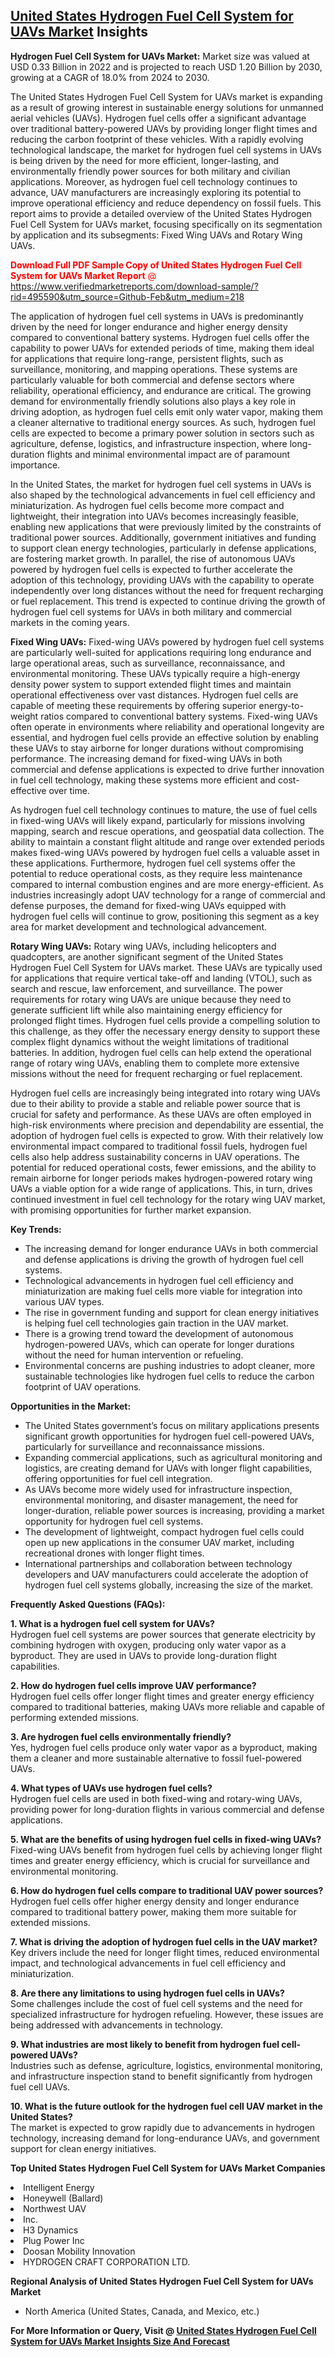 <h2><a href="https://www.verifiedmarketreports.com/download-sample/?rid=495590&amp;utm_source=Github-Feb&amp;utm_medium=218" target="_blank">United States Hydrogen Fuel Cell System for UAVs Market</a> Insights</h2><p><strong>Hydrogen Fuel Cell System for UAVs Market:</strong> Market size was valued at USD 0.33 Billion in 2022 and is projected to reach USD 1.20 Billion by 2030, growing at a CAGR of 18.0% from 2024 to 2030.</p><p><div> <p>The United States Hydrogen Fuel Cell System for UAVs market is expanding as a result of growing interest in sustainable energy solutions for unmanned aerial vehicles (UAVs). Hydrogen fuel cells offer a significant advantage over traditional battery-powered UAVs by providing longer flight times and reducing the carbon footprint of these vehicles. With a rapidly evolving technological landscape, the market for hydrogen fuel cell systems in UAVs is being driven by the need for more efficient, longer-lasting, and environmentally friendly power sources for both military and civilian applications. Moreover, as hydrogen fuel cell technology continues to advance, UAV manufacturers are increasingly exploring its potential to improve operational efficiency and reduce dependency on fossil fuels. This report aims to provide a detailed overview of the United States Hydrogen Fuel Cell System for UAVs market, focusing specifically on its segmentation by application and its subsegments: Fixed Wing UAVs and Rotary Wing UAVs. <p><span class=""><span style="color: #ff0000;"><strong>Download Full PDF Sample Copy of United States Hydrogen Fuel Cell System for UAVs Market Report</strong> @ </span><a href="https://www.verifiedmarketreports.com/download-sample/?rid=495590&amp;utm_source=Github-Feb&amp;utm_medium=218" target="_blank">https://www.verifiedmarketreports.com/download-sample/?rid=495590&amp;utm_source=Github-Feb&amp;utm_medium=218</a></span></p> </p> <p>The application of hydrogen fuel cell systems in UAVs is predominantly driven by the need for longer endurance and higher energy density compared to conventional battery systems. Hydrogen fuel cells offer the capability to power UAVs for extended periods of time, making them ideal for applications that require long-range, persistent flights, such as surveillance, monitoring, and mapping operations. These systems are particularly valuable for both commercial and defense sectors where reliability, operational efficiency, and endurance are critical. The growing demand for environmentally friendly solutions also plays a key role in driving adoption, as hydrogen fuel cells emit only water vapor, making them a cleaner alternative to traditional energy sources. As such, hydrogen fuel cells are expected to become a primary power solution in sectors such as agriculture, defense, logistics, and infrastructure inspection, where long-duration flights and minimal environmental impact are of paramount importance. </p> <p>In the United States, the market for hydrogen fuel cell systems in UAVs is also shaped by the technological advancements in fuel cell efficiency and miniaturization. As hydrogen fuel cells become more compact and lightweight, their integration into UAVs becomes increasingly feasible, enabling new applications that were previously limited by the constraints of traditional power sources. Additionally, government initiatives and funding to support clean energy technologies, particularly in defense applications, are fostering market growth. In parallel, the rise of autonomous UAVs powered by hydrogen fuel cells is expected to further accelerate the adoption of this technology, providing UAVs with the capability to operate independently over long distances without the need for frequent recharging or fuel replacement. This trend is expected to continue driving the growth of hydrogen fuel cell systems for UAVs in both military and commercial markets in the coming years. </p> <p><strong>Fixed Wing UAVs:</strong> Fixed-wing UAVs powered by hydrogen fuel cell systems are particularly well-suited for applications requiring long endurance and large operational areas, such as surveillance, reconnaissance, and environmental monitoring. These UAVs typically require a high-energy density power system to support extended flight times and maintain operational effectiveness over vast distances. Hydrogen fuel cells are capable of meeting these requirements by offering superior energy-to-weight ratios compared to conventional battery systems. Fixed-wing UAVs often operate in environments where reliability and operational longevity are essential, and hydrogen fuel cells provide an effective solution by enabling these UAVs to stay airborne for longer durations without compromising performance. The increasing demand for fixed-wing UAVs in both commercial and defense applications is expected to drive further innovation in fuel cell technology, making these systems more efficient and cost-effective over time. </p> <p>As hydrogen fuel cell technology continues to mature, the use of fuel cells in fixed-wing UAVs will likely expand, particularly for missions involving mapping, search and rescue operations, and geospatial data collection. The ability to maintain a constant flight altitude and range over extended periods makes fixed-wing UAVs powered by hydrogen fuel cells a valuable asset in these applications. Furthermore, hydrogen fuel cell systems offer the potential to reduce operational costs, as they require less maintenance compared to internal combustion engines and are more energy-efficient. As industries increasingly adopt UAV technology for a range of commercial and defense purposes, the demand for fixed-wing UAVs equipped with hydrogen fuel cells will continue to grow, positioning this segment as a key area for market development and technological advancement. </p> <p><strong>Rotary Wing UAVs:</strong> Rotary wing UAVs, including helicopters and quadcopters, are another significant segment of the United States Hydrogen Fuel Cell System for UAVs market. These UAVs are typically used for applications that require vertical take-off and landing (VTOL), such as search and rescue, law enforcement, and surveillance. The power requirements for rotary wing UAVs are unique because they need to generate sufficient lift while also maintaining energy efficiency for prolonged flight times. Hydrogen fuel cells provide a compelling solution to this challenge, as they offer the necessary energy density to support these complex flight dynamics without the weight limitations of traditional batteries. In addition, hydrogen fuel cells can help extend the operational range of rotary wing UAVs, enabling them to complete more extensive missions without the need for frequent recharging or fuel replacement. </p> <p>Hydrogen fuel cells are increasingly being integrated into rotary wing UAVs due to their ability to provide a stable and reliable power source that is crucial for safety and performance. As these UAVs are often employed in high-risk environments where precision and dependability are essential, the adoption of hydrogen fuel cells is expected to grow. With their relatively low environmental impact compared to traditional fossil fuels, hydrogen fuel cells also help address sustainability concerns in UAV operations. The potential for reduced operational costs, fewer emissions, and the ability to remain airborne for longer periods makes hydrogen-powered rotary wing UAVs a viable option for a wide range of applications. This, in turn, drives continued investment in fuel cell technology for the rotary wing UAV market, with promising opportunities for further market expansion. </p> <p><strong>Key Trends:</strong></p> <ul> <li>The increasing demand for longer endurance UAVs in both commercial and defense applications is driving the growth of hydrogen fuel cell systems.</li> <li>Technological advancements in hydrogen fuel cell efficiency and miniaturization are making fuel cells more viable for integration into various UAV types.</li> <li>The rise in government funding and support for clean energy initiatives is helping fuel cell technologies gain traction in the UAV market.</li> <li>There is a growing trend toward the development of autonomous hydrogen-powered UAVs, which can operate for longer durations without the need for human intervention or refueling.</li> <li>Environmental concerns are pushing industries to adopt cleaner, more sustainable technologies like hydrogen fuel cells to reduce the carbon footprint of UAV operations.</li> </ul> <p><strong>Opportunities in the Market:</strong></p> <ul> <li>The United States government’s focus on military applications presents significant growth opportunities for hydrogen fuel cell-powered UAVs, particularly for surveillance and reconnaissance missions.</li> <li>Expanding commercial applications, such as agricultural monitoring and logistics, are creating demand for UAVs with longer flight capabilities, offering opportunities for fuel cell integration.</li> <li>As UAVs become more widely used for infrastructure inspection, environmental monitoring, and disaster management, the need for longer-duration, reliable power sources is increasing, providing a market opportunity for hydrogen fuel cell systems.</li> <li>The development of lightweight, compact hydrogen fuel cells could open up new applications in the consumer UAV market, including recreational drones with longer flight times.</li> <li>International partnerships and collaboration between technology developers and UAV manufacturers could accelerate the adoption of hydrogen fuel cell systems globally, increasing the size of the market.</li> </ul> <p><strong>Frequently Asked Questions (FAQs):</strong></p> <p> <b>1. What is a hydrogen fuel cell system for UAVs?</b><br> Hydrogen fuel cell systems are power sources that generate electricity by combining hydrogen with oxygen, producing only water vapor as a byproduct. They are used in UAVs to provide long-duration flight capabilities. </p> <p><b>2. How do hydrogen fuel cells improve UAV performance?</b><br> Hydrogen fuel cells offer longer flight times and greater energy efficiency compared to traditional batteries, making UAVs more reliable and capable of performing extended missions. </p> <p><b>3. Are hydrogen fuel cells environmentally friendly?</b><br> Yes, hydrogen fuel cells produce only water vapor as a byproduct, making them a cleaner and more sustainable alternative to fossil fuel-powered UAVs. </p> <p><b>4. What types of UAVs use hydrogen fuel cells?</b><br> Hydrogen fuel cells are used in both fixed-wing and rotary-wing UAVs, providing power for long-duration flights in various commercial and defense applications. </p> <p><b>5. What are the benefits of using hydrogen fuel cells in fixed-wing UAVs?</b><br> Fixed-wing UAVs benefit from hydrogen fuel cells by achieving longer flight times and greater energy efficiency, which is crucial for surveillance and environmental monitoring. </p> <p><b>6. How do hydrogen fuel cells compare to traditional UAV power sources?</b><br> Hydrogen fuel cells offer higher energy density and longer endurance compared to traditional battery power, making them more suitable for extended missions. </p> <p><b>7. What is driving the adoption of hydrogen fuel cells in the UAV market?</b><br> Key drivers include the need for longer flight times, reduced environmental impact, and technological advancements in fuel cell efficiency and miniaturization. </p> <p><b>8. Are there any limitations to using hydrogen fuel cells in UAVs?</b><br> Some challenges include the cost of fuel cell systems and the need for specialized infrastructure for hydrogen refueling. However, these issues are being addressed with advancements in technology. </p> <p><b>9. What industries are most likely to benefit from hydrogen fuel cell-powered UAVs?</b><br> Industries such as defense, agriculture, logistics, environmental monitoring, and infrastructure inspection stand to benefit significantly from hydrogen fuel cell UAVs. </p> <p><b>10. What is the future outlook for the hydrogen fuel cell UAV market in the United States?</b><br> The market is expected to grow rapidly due to advancements in hydrogen technology, increasing demand for long-endurance UAVs, and government support for clean energy initiatives. </p> </div></p><p><strong>Top United States Hydrogen Fuel Cell System for UAVs Market Companies</strong></p><div data-test-id=""><p><li>Intelligent Energy</li><li> Honeywell (Ballard)</li><li> Northwest UAV</li><li> Inc.</li><li> H3 Dynamics</li><li> Plug Power Inc</li><li> Doosan Mobility Innovation</li><li> HYDROGEN CRAFT CORPORATION LTD.</li></p><div><strong>Regional Analysis of&nbsp;United States Hydrogen Fuel Cell System for UAVs Market</strong></div><ul><li dir="ltr"><p dir="ltr">North America&nbsp;(United States, Canada, and Mexico, etc.)</p></li></ul><p><strong>For More Information or Query, Visit @&nbsp;</strong><strong><a href="https://www.verifiedmarketreports.com/product/hydrogen-fuel-cell-system-for-uavs-market/?utm_source=Github-Feb&amp;utm_medium=218" target="_blank">United States Hydrogen Fuel Cell System for UAVs Market Insights Size And Forecast</a></strong></p></div>
